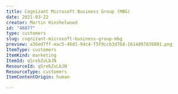 ```yaml
---
title: Cognizant Microsoft Business Group (MBG)
date: 2021-03-22
creator: Martin Hinshelwood
id: "46077"
type: customers
slug: cognizant-microsoft-business-group-mbg
preview: a36ed7ff-eac5-46d1-94c4-f5f9ccb3d76d-1614897838891.png
ItemType: customers
ItemKind: marketing
ItemId: qSrebZvLbJN
ResourceId: qSrebZvLbJN
ResourceType: customers
ItemContentOrigin: human

---
```


